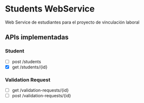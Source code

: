 # Students WebService

Web Service de estudiantes para el proyecto de vinculación laboral

## APIs implementadas

### Student

- [ ] post /students
- [x] get /students/{id}

### Validation Request

- [ ] get /validation-requests/{id}
- [ ] post /validation-requests/{id}